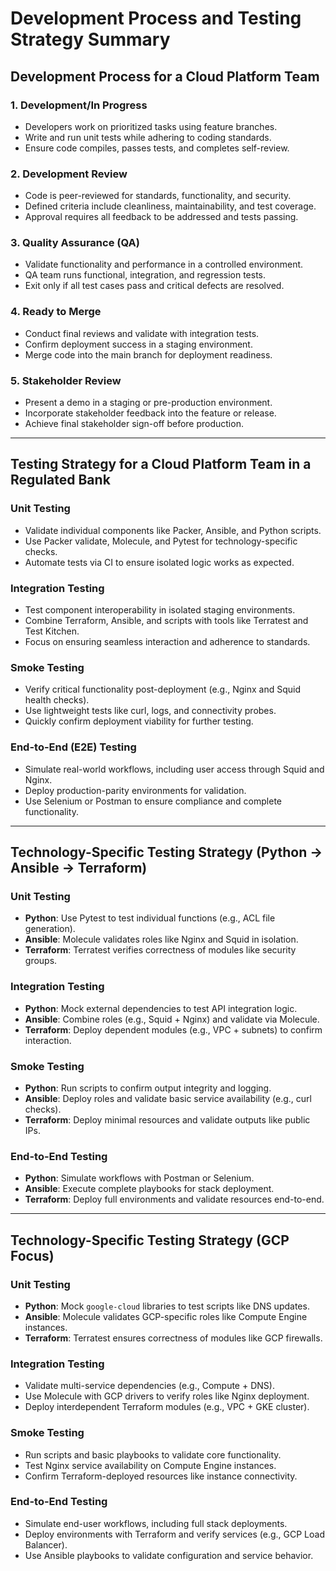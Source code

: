 # Development Process and Testing Strategy Summary

## Development Process for a Cloud Platform Team

### **1. Development/In Progress**
- Developers work on prioritized tasks using feature branches.
- Write and run unit tests while adhering to coding standards.
- Ensure code compiles, passes tests, and completes self-review.

### **2. Development Review**
- Code is peer-reviewed for standards, functionality, and security.
- Defined criteria include cleanliness, maintainability, and test coverage.
- Approval requires all feedback to be addressed and tests passing.

### **3. Quality Assurance (QA)**
- Validate functionality and performance in a controlled environment.
- QA team runs functional, integration, and regression tests.
- Exit only if all test cases pass and critical defects are resolved.

### **4. Ready to Merge**
- Conduct final reviews and validate with integration tests.
- Confirm deployment success in a staging environment.
- Merge code into the main branch for deployment readiness.

### **5. Stakeholder Review**
- Present a demo in a staging or pre-production environment.
- Incorporate stakeholder feedback into the feature or release.
- Achieve final stakeholder sign-off before production.

---

## Testing Strategy for a Cloud Platform Team in a Regulated Bank

### **Unit Testing**
- Validate individual components like Packer, Ansible, and Python scripts.
- Use Packer validate, Molecule, and Pytest for technology-specific checks.
- Automate tests via CI to ensure isolated logic works as expected.

### **Integration Testing**
- Test component interoperability in isolated staging environments.
- Combine Terraform, Ansible, and scripts with tools like Terratest and Test Kitchen.
- Focus on ensuring seamless interaction and adherence to standards.

### **Smoke Testing**
- Verify critical functionality post-deployment (e.g., Nginx and Squid health checks).
- Use lightweight tests like curl, logs, and connectivity probes.
- Quickly confirm deployment viability for further testing.

### **End-to-End (E2E) Testing**
- Simulate real-world workflows, including user access through Squid and Nginx.
- Deploy production-parity environments for validation.
- Use Selenium or Postman to ensure compliance and complete functionality.

---

## Technology-Specific Testing Strategy (Python → Ansible → Terraform)

### **Unit Testing**
- **Python**: Use Pytest to test individual functions (e.g., ACL file generation).
- **Ansible**: Molecule validates roles like Nginx and Squid in isolation.
- **Terraform**: Terratest verifies correctness of modules like security groups.

### **Integration Testing**
- **Python**: Mock external dependencies to test API integration logic.
- **Ansible**: Combine roles (e.g., Squid + Nginx) and validate via Molecule.
- **Terraform**: Deploy dependent modules (e.g., VPC + subnets) to confirm interaction.

### **Smoke Testing**
- **Python**: Run scripts to confirm output integrity and logging.
- **Ansible**: Deploy roles and validate basic service availability (e.g., curl checks).
- **Terraform**: Deploy minimal resources and validate outputs like public IPs.

### **End-to-End Testing**
- **Python**: Simulate workflows with Postman or Selenium.
- **Ansible**: Execute complete playbooks for stack deployment.
- **Terraform**: Deploy full environments and validate resources end-to-end.

---

## Technology-Specific Testing Strategy (GCP Focus)

### **Unit Testing**
- **Python**: Mock `google-cloud` libraries to test scripts like DNS updates.
- **Ansible**: Molecule validates GCP-specific roles like Compute Engine instances.
- **Terraform**: Terratest ensures correctness of modules like GCP firewalls.

### **Integration Testing**
- Validate multi-service dependencies (e.g., Compute + DNS).
- Use Molecule with GCP drivers to verify roles like Nginx deployment.
- Deploy interdependent Terraform modules (e.g., VPC + GKE cluster).

### **Smoke Testing**
- Run scripts and basic playbooks to validate core functionality.
- Test Nginx service availability on Compute Engine instances.
- Confirm Terraform-deployed resources like instance connectivity.

### **End-to-End Testing**
- Simulate end-user workflows, including full stack deployments.
- Deploy environments with Terraform and verify services (e.g., GCP Load Balancer).
- Use Ansible playbooks to validate configuration and service behavior.
